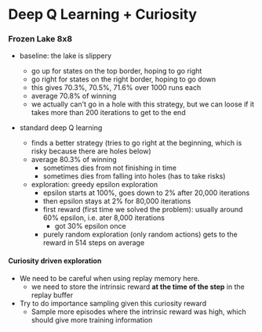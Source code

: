 # Deep Q Learning + Curiosity

### Frozen Lake 8x8

- baseline: the lake is slippery
  - go up for states on the top border, hoping to go right
  - go right for states on the right border, hoping to go down
  - this gives 70.3%, 70.5%, 71.6% over 1000 runs each
  - average 70.8% of winning
  - we actually can't go in a hole with this strategy, but we can loose if it takes more than 200 iterations to get to the end
  
- standard deep Q learning
  - finds a better strategy (tries to go right at the beginning, which is risky because there are holes below)
  - average 80.3% of winning
    - sometimes dies from not finishing in time
    - sometimes dies from falling into holes (has to take risks)
  - exploration: greedy epsilon exploration
    - epsilon starts at 100%, goes down to 2% after 20,000 iterations
    - then epsilon stays at 2% for 80,000 iterations
    - first reward (first time we solved the problem): usually around 60% epsilon, i.e. ater 8,000 iterations
      - got 30% epsilon once
    - purely random exploration (only random actions) gets to the reward in 514 steps on average

#### Curiosity driven exploration
- We need to be careful when using replay memory here.
  - we need to store the intrinsic reward **at the time of the step** in the replay buffer
- Try to do importance sampling given this curiosity reward
  - Sample more episodes where the intrinsic reward was high, which should give more training information



